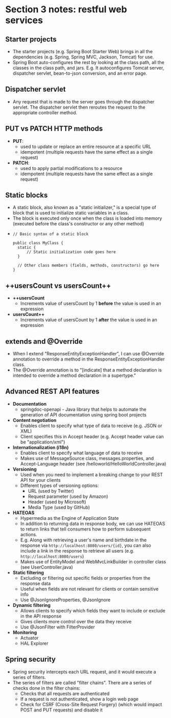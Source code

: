 # Section 3 notes: restful web services

## Starter projects
- The starter projects (e.g. Spring Boot Starter Web) brings in all the dependencies (e.g. Spring, Spring MVC, Jackson, Tomcat) for use.
- Spring Boot auto-configures the rest by looking at the class path, all the classes in the class path, and jars. E.g. It autoconfigures Tomcat server, dispatcher servlet, bean-to-json conversion, and an error page.

## Dispatcher servlet
- Any request that is made to the server goes through the dispatcher servlet. The dispatcher servlet then reroutes the
request to the appropriate controller method.

## PUT vs PATCH HTTP methods
- **PUT**: 
  - used to update or replace an entire resource at a specific URL
  - idempotent (multiple requests have the same effect as a single request)
- **PATCH**:
  - used to apply partial modifications to a resource
  - idempotent (multiple requests have the same effect as a single request)

## Static blocks
- A static block, also known as a "static initializer," is a special type of block that is used to initialize static variables in a class.
- The block is executed only once when the class is loaded into memory (executed before the class's constructor or any other method)
- ```
  // Basic syntax of a static block
  
  public class MyClass {
    static {
        // Static initialization code goes here
    }

    // Other class members (fields, methods, constructors) go here
  }
  ```

## ++usersCount vs usersCount++
- **++usersCount**
  - Increments value of usersCount by 1 __before__ the value is used in an expression
- **usersCount++**
  - Increments value of usersCount by 1 __after__ the value is used in an expression

## extends and @Override
- When I extend "ResponseEntityExceptionHandler", I can use @Override annotation to override a method in the ResponseEntityExceptionHandler class.
- The @Override annotation is to "[indicate] that a method declaration is intended to override a method declaration in a supertype."

## Advanced REST API features
- **Documentation**
  - springdoc-openapi - Java library that helps to automate the generation of API documentation using spring boot projects
- **Content negotiation**
  - Enables client to specify what type of data to receive (e.g. JSON or XML)
  - Client specifies this in Accept header (e.g. Accept header value can be "application/xml")
- **Internationalization (i18n)**
  - Enables client to specify what language of data to receive
  - Makes use of MessageSource class, messages.properties, and Accept-Language header (see /helloworld/HelloWorldController.java)
- **Versioning**
  - Used when you need to implement a breaking change to your REST API for your clients
  - Different types of versioning options:
    - URL (used by Twitter)
    - Request parameter (used by Amazon)
    - Header (used by Microsoft)
    - Media Type (used by GitHub)
- **HATEOAS**
  - Hypermedia as the Engine of Application State
  - In addition to returning data in response body, we can use HATEOAS to return links that tell consumers how to perform subsequent actions.
  - E.g. Along with retrieving a user's name and birthdate in the response via `http://localhost:8080/users/{id}`, you can also include a link in the response to retrieve all users (e.g. `http://localhost:8080/users`)
  - Makes use of EntityModel and WebMvcLinkBuilder in controller class (see UserController.java)
- **Static filtering**
  - Excluding or filtering out specific fields or properties from the response data
  - Useful when fields are not relevant for clients or contain sensitive info
  - Use @JsonIgnoreProperties, @JsonIgnore
- **Dynamic filtering**
  - Allows clients to specify which fields they want to include or exclude in the API response
  - Gives clients more control over the data they receive
  - Use @JsonFilter with FilterProvider
- **Monitoring**
  - Actuator
  - HAL Explorer

## Spring security
- Spring security intercepts each URL request, and it would execute a series of filters.
- The series of filters are called "filter chains". There are a series of checks done in the filter chains:
  - Checks that all requests are authenticated
  - If a request is not authenticated, show a login web page
  - Check for CSRF (Cross-Site Request Forgery) (which would impact POST and PUT requests) and disable it